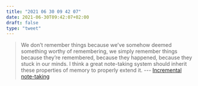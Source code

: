 ```yaml
---
title: "2021 06 30 09 42 07"
date: 2021-06-30T09:42:07+02:00
draft: false
type: "tweet"
---
```

> We don’t remember things because we’ve somehow deemed something worthy of remembering, we simply remember things because they’re remembered, because they happened, because they stuck in our minds. I think a great note-taking system should inherit these properties of memory to properly extend it. --- [Incremental note-taking](https://thesephist.com/posts/inc/)
